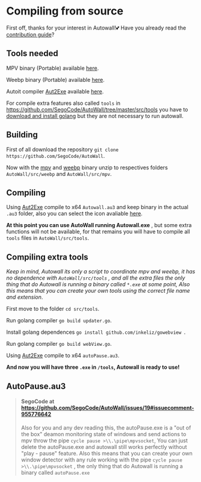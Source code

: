 
# Compiling from source

First off, thanks for your interest in Autowall!💕 Have you already read the [contribution guide](https://github.com/SegoCode/AutoWall/blob/master/CONTRIBUTING.md)? 


## Tools needed

MPV binary (Portable) available [here](https://mpv.io/installation/).

Weebp binary (Portable) available [here](https://github.com/Francesco149/weebp/releases).

Autoit compiler [Aut2Exe](https://www.autoitscript.com/autoit3/docs/intro/compiler.htm) available [here](https://www.autoitscript.com/cgi-bin/getfile.pl?autoit3/autoit-v3.zip).

For compile extra features also called ``tools`` in https://github.com/SegoCode/AutoWall/tree/master/src/tools you have to [download and install golang](https://go.dev/doc/install) but they are not necessary to run autowall.


## Building 

First of all download the repository ```git clone https://github.com/SegoCode/AutoWall```.

Now with the [mpv](https://mpv.io/installation/) and [weebp](https://github.com/Francesco149/weebp/releases) binary unzip to respectives folders ```AutoWall/src/weebp``` and ```AutoWall/src/mpv```.

## Compiling

Using [Aut2Exe](https://www.autoitscript.com/autoit3/docs/intro/compiler.htm) compile to x64 ``Autowall.au3`` and keep binary in the actual ``.au3`` folder, also you can select the icon avaliable [here](https://github.com/SegoCode/AutoWall/tree/master/media).

__At this point you can use AutoWall running Autowall.exe__ , but some extra functions will not be available, for that remains you will have to compile all ``tools`` files in ``AutoWall/src/tools``.

## Compiling extra tools
*Keep in mind, Autowall its only a script to coordinate mpv and weebp, it has no dependence with ``AutoWall/src/tools`` , and all the extra files the only thing that do Autowall is running a binary called ``*.exe`` at some point,  Also this means that you can create your own tools using the correct file name and extension*.

First move to the folder ``cd src/tools``.

Run golang compiler ``go build updater.go``.

Install golang dependences ``go install github.com/inkeliz/gowebview ``.

Run golang compiler ``go build webView.go``.

Using [Aut2Exe](https://www.autoitscript.com/autoit3/docs/intro/compiler.htm) compile to x64 ``autoPause.au3``.

__And now you will have three ``.exe`` in ``/tools``, Autowall is ready to use!__

## AutoPause.au3
> #### SegoCode at https://github.com/SegoCode/AutoWall/issues/19#issuecomment-955776642
> Also for you and any dev reading this, the autoPause.exe is a "out of the box" deamon monitoring state of windows and send actions to mpv throw the pipe ```cycle pause >\\.\pipe\mpvsocket```, You can just delete the autoPause.exe and autowall still works perfectly without "play - pause" feature. Also this means that you can create your own window detector with any rule working with the pipe ```cycle pause >\\.\pipe\mpvsocket``` , the only thing that do Autowall is running a binary called ```autoPause.exe```


